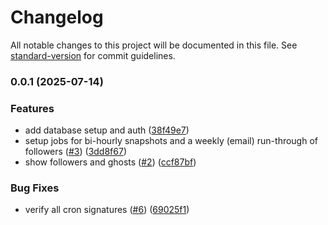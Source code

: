 # Changelog

All notable changes to this project will be documented in this file. See [standard-version](https://github.com/conventional-changelog/standard-version) for commit guidelines.

### 0.0.1 (2025-07-14)


### Features

* add database setup and auth ([38f49e7](https://github.com/kaf-lamed-beyt/ghosted/commit/38f49e7a1307e1080611b39262ca2f93a26dddd1))
* setup jobs for bi-hourly snapshots and a weekly (email) run-through of followers ([#3](https://github.com/kaf-lamed-beyt/ghosted/issues/3)) ([3dd8f67](https://github.com/kaf-lamed-beyt/ghosted/commit/3dd8f67e0f2b1384be3cd08c43c00de31240fee1))
* show followers and ghosts ([#2](https://github.com/kaf-lamed-beyt/ghosted/issues/2)) ([ccf87bf](https://github.com/kaf-lamed-beyt/ghosted/commit/ccf87bf5f701a7d834820e977c6adac2b7da5b64))


### Bug Fixes

* verify all cron signatures ([#6](https://github.com/kaf-lamed-beyt/ghosted/issues/6)) ([69025f1](https://github.com/kaf-lamed-beyt/ghosted/commit/69025f1d05d343915c95c0213356d772a5177ab5))
